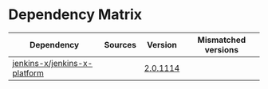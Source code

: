 # Dependency Matrix

Dependency | Sources | Version | Mismatched versions
---------- | ------- | ------- | -------------------
[jenkins-x/jenkins-x-platform](https://github.com/jenkins-x/jenkins-x-platform.git) |  | [2.0.1114](https://github.com/jenkins-x/jenkins-x-platform/releases/tag/v2.0.1114) | 
